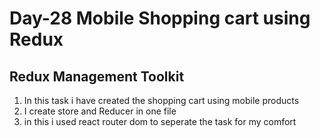 <h1>Day-28 Mobile Shopping cart using Redux </h1>

<h2> Redux Management Toolkit </h2>

<ol>

<li>In this task i have created the shopping cart using mobile products  </li>
<li> I create store and Reducer in one file  </li>
<li> in this i used react router dom to seperate the task for my comfort </li>
</ol>

